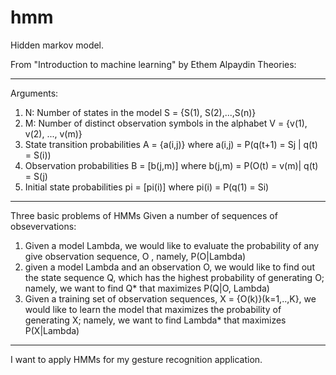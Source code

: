 hmm
===

Hidden markov model.

From "Introduction to machine learning" by Ethem Alpaydin
Theories:

***********************************
Arguments:
1. N: Number of states in the model
   S = {S(1), S(2),...,S(n)}
2. M: Number of distinct observation symbols in the alphabet
   V = {v(1), v(2), ..., v(m)}
3. State transition probabilities
   A = {a(i,j)} where a(i,j) = P(q(t+1) = Sj | q(t) = S(i))
4. Observation probabilities
   B = [b(j,m)] where b(j,m) = P(O(t) = v(m)| q(t) = S(j)
5. Initial state probabilities
   pi = [pi(i)] where pi(i) = P(q(1) = Si)

***********************************
Three basic problems of HMMs
Given a number of sequences of obsevervations:
1. Given a model Lambda, we would like to evaluate the probability of any give observation sequence, O , namely, P(O|Lambda)
2. given a model Lambda and an observation O, we would like to find out the state sequence Q, which has the highest probability of generating O; namely, we want to find Q* that maximizes P(Q|O, Lambda)
3. Given a training set of observation sequences, X = {O(k)}(k=1,..,K}, we would like to learn the model that maximizes the probability of generating X; namely, we want to find Lambda* that maximizes P(X|Lambda)


***********************************
I want to apply HMMs for my gesture recognition application.
